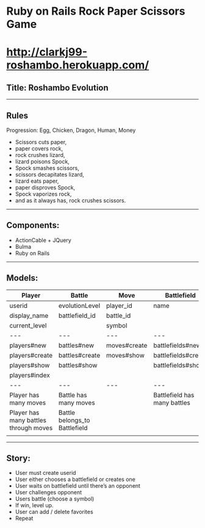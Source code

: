 # Ruby on Rails Rock Paper Scissors Game

# http://clarkj99-roshambo.herokuapp.com/

## Title: Roshambo Evolution

---

## Rules

Progression: Egg, Chicken, Dragon, Human, Money

- Scissors cuts paper,
- paper covers rock,
- rock crushes lizard,
- lizard poisons Spock,
- Spock smashes scissors,
- scissors decapitates lizard,
- lizard eats paper,
- paper disproves Spock,
- Spock vaporizes rock,
- and as it always has, rock crushes scissors.

---

## Components:

- ActionCable + JQuery
- Bulma
- Ruby on Rails

---

## Models:

| Player                                | Battle                        | Move         | Battlefield                  |
| ------------------------------------- | ----------------------------- | ------------ | ---------------------------- |
| userid                                | evolutionLevel                | player_id    | name                         |
| display_name                          | battlefield_id                | battle_id    |
| current_level                         |                               | symbol       |                              |
| ---                                   | ---                           | ---          | ---                          |
| players#new                           | battles#new                   | moves#create | battlefields#new             |
| players#create                        | battles#create                | moves#show   | battlefields#create          |
| players#show                          | battles#show                  |              | battlefields#show            |
| players#index                         |                               |              |                              |
| ---                                   | ---                           | ---          | ---                          |
| Player has many moves                 | Battle has many moves         |              | Battlefield has many battles |
| Player has many battles through moves | Battle belongs_to Battlefield |              |                              |
|                                       |                               |              |                              |

---

## Story:

- User must create userid
- User either chooses a battlefield or creates one
- User waits on battlefield until there’s an opponent
- User challenges opponent
- Users battle (choose a symbol)
- If win, level up.
- User can add / delete favorites
- Repeat
